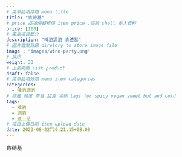 ```yaml
---
# 菜單品項標題 menu title 
title: "肯德基"
# price 品項價錢標價 item price ,交給 shell 差入資料
price: [160] 
# 菜單項目簡介 
description: "啤酒調酒 肯德基"
# 圖片檔案目錄 diretory to store image file
image : "images/wine-party.png"
# 排序
weight: 33 
# 上架開關 list product 
draft: false
# 菜單品項分類 menu item categories 
categories:
  - 啤酒調酒 
# 標籤 辣度 素食 甜食 冷熱 tags for spicy vegan sweet hot and cold 
tags:
  - 啤酒
  - 調酒 
  - 威士忌
# 項目上傳日期 item upload date 
date: 2023-08-22T20:21:15+08:00
---
```


 肯德基
